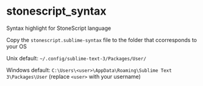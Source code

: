 # stonescript_syntax
Syntax highlight for StoneScript language

Copy the `stonescript.sublime-syntax` file to the folder that ccorresponds to your OS

Unix default:
`~/.config/sublime-text-3/Packages/User/`

Windows default:
`C:\Users\<user>\AppData\Roaming\Sublime Text 3\Packages\User`
(replace `<user>` with your username)
